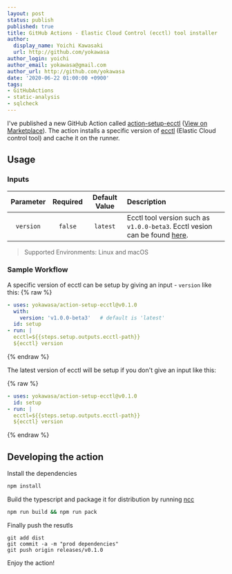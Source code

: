```yaml
---
layout: post
status: publish
published: true
title: GitHub Actions - Elastic Cloud Control (ecctl) tool installer
author:
  display_name: Yoichi Kawasaki
  url: http://github.com/yokawasa
author_login: yoichi
author_email: yokawasa@gmail.com
author_url: http://github.com/yokawasa
date: '2020-06-22 01:00:00 +0900'
tags:
- GitHubActions
- static-analysis
- sqlcheck
---
```


I've published a new GitHub Action called [action-setup-ecctl](https://github.com/yokawasa/action-setup-ecctl) ([View on Marketplace](https://github.com/marketplace/actions/elastic-cloud-control-ecctl-tool-installer)). The action installs a specific version of [ecctl](https://github.com/elastic/ecctl) (Elastic Cloud control tool) and cache it on the runner.

## Usage

### Inputs

|Parameter|Required|Default Value|Description|
|:--:|:--:|:--:|:--|
|`version`|`false`|`latest`|Ecctl tool version such as `v1.0.0-beta3`. Ecctl vesion can be found [here](https://github.com/elastic/ecctl/releases).|

> Supported Environments: Linux and macOS

### Sample Workflow

A specific version of ecctl can be setup by giving an input - `version` like this:
{% raw %}
```yaml
- uses: yokawasa/action-setup-ecctl@v0.1.0
  with:
    version: 'v1.0.0-beta3'   # default is 'latest'
  id: setup
- run: |
  ecctl=${{steps.setup.outputs.ecctl-path}}
  ${ecctl} version
```
{% endraw %}

The latest version of ecctl will be setup if you don't give an input like this:

{% raw %}
```yaml
- uses: yokawasa/action-setup-ecctl@v0.1.0
  id: setup
- run: |
  ecctl=${{steps.setup.outputs.ecctl-path}}
  ${ecctl} version
```
{% endraw %}

## Developing the action

Install the dependencies  
```bash
npm install
```

Build the typescript and package it for distribution by running [ncc](https://github.com/zeit/ncc)
```bash
npm run build && npm run pack
```

Finally push the resutls
```
git add dist
git commit -a -m "prod dependencies"
git push origin releases/v0.1.0
```

Enjoy the action!
